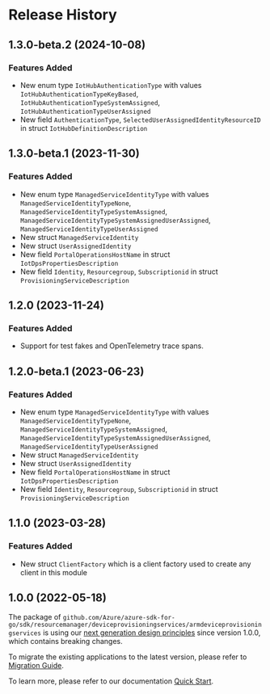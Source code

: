 # Release History

## 1.3.0-beta.2 (2024-10-08)
### Features Added

- New enum type `IotHubAuthenticationType` with values `IotHubAuthenticationTypeKeyBased`, `IotHubAuthenticationTypeSystemAssigned`, `IotHubAuthenticationTypeUserAssigned`
- New field `AuthenticationType`, `SelectedUserAssignedIdentityResourceID` in struct `IotHubDefinitionDescription`


## 1.3.0-beta.1 (2023-11-30)
### Features Added

- New enum type `ManagedServiceIdentityType` with values `ManagedServiceIdentityTypeNone`, `ManagedServiceIdentityTypeSystemAssigned`, `ManagedServiceIdentityTypeSystemAssignedUserAssigned`, `ManagedServiceIdentityTypeUserAssigned`
- New struct `ManagedServiceIdentity`
- New struct `UserAssignedIdentity`
- New field `PortalOperationsHostName` in struct `IotDpsPropertiesDescription`
- New field `Identity`, `Resourcegroup`, `Subscriptionid` in struct `ProvisioningServiceDescription`


## 1.2.0 (2023-11-24)
### Features Added

- Support for test fakes and OpenTelemetry trace spans.


## 1.2.0-beta.1 (2023-06-23)
### Features Added

- New enum type `ManagedServiceIdentityType` with values `ManagedServiceIdentityTypeNone`, `ManagedServiceIdentityTypeSystemAssigned`, `ManagedServiceIdentityTypeSystemAssignedUserAssigned`, `ManagedServiceIdentityTypeUserAssigned`
- New struct `ManagedServiceIdentity`
- New struct `UserAssignedIdentity`
- New field `PortalOperationsHostName` in struct `IotDpsPropertiesDescription`
- New field `Identity`, `Resourcegroup`, `Subscriptionid` in struct `ProvisioningServiceDescription`


## 1.1.0 (2023-03-28)
### Features Added

- New struct `ClientFactory` which is a client factory used to create any client in this module


## 1.0.0 (2022-05-18)

The package of `github.com/Azure/azure-sdk-for-go/sdk/resourcemanager/deviceprovisioningservices/armdeviceprovisioningservices` is using our [next generation design principles](https://azure.github.io/azure-sdk/general_introduction.html) since version 1.0.0, which contains breaking changes.

To migrate the existing applications to the latest version, please refer to [Migration Guide](https://aka.ms/azsdk/go/mgmt/migration).

To learn more, please refer to our documentation [Quick Start](https://aka.ms/azsdk/go/mgmt).